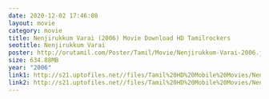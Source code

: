 ```yaml
---
date: 2020-12-02 17:46:08
layout: movie
category: movie
title: Nenjirukkum Varai (2006) Movie Download HD Tamilrockers
seotitle: Nenjirukkum Varai
poster: http://orutamil.com/Poster/Tamil/Movie/Nenjirukkum-Varai-2006.jpg
size: 634.88MB
year: "2006"
link1: http://s21.uptofiles.net//files/Tamil%20HD%20Mobile%20Movies/Nenjirukkum%20Varai%20(2006)/Nenjirukkum%20Varai%20(DVD)/Nenjirukkum%20Varai%20(640x360)/Nenjirukkum%20Varai%202006%20HD.mp4
link2: http://s21.uptofiles.net//files/Tamil%20HD%20Mobile%20Movies/Nenjirukkum%20Varai%20(2006)/Nenjirukkum%20Varai%20(DVD)/Nenjirukkum%20Varai%20(640x360)/Nenjirukkum%20Varai%202006%20HD.mp4
---
```

